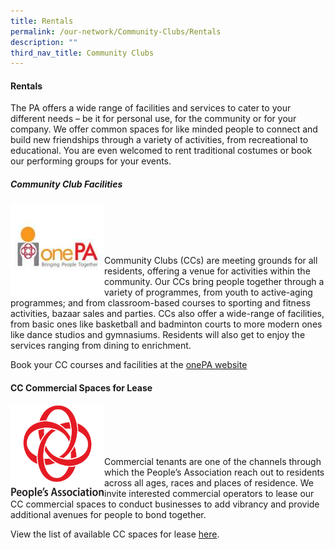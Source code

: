 ```yaml
---
title: Rentals
permalink: /our-network/Community-Clubs/Rentals
description: ""
third_nav_title: Community Clubs
---
```

#### Rentals

The PA offers a wide range of facilities and services to cater to your different needs – be it for personal use, for the community or for your company. We offer common spaces for like minded people to connect and build new friendships through a variety of activities, from recreational to educational. You are even welcomed to rent traditional costumes or book our performing groups for your events.

##### Community Club Facilities

<img style="height:150px;width:150px"  align="left" src="/images/Our%20Network/Community%20Club/onepalogo.jpg"><br><br><br><br>

Community Clubs (CCs) are meeting grounds for all residents, offering a venue for activities within the community. Our CCs bring people together through a variety of programmes, from youth to active-aging programmes; and from classroom-based courses to sporting and fitness activities, bazaar sales and parties. CCs also offer a wide-range of facilities, from basic ones like basketball and badminton courts to more modern ones like dance studios and gymnasiums. Residents will also get to enjoy the services ranging from dining to enrichment.

Book your CC courses and facilities at the [onePA website]()

#### CC Commercial Spaces for Lease
<img style="height:150px;width:150px"  align="left" src="/images/PA%20Logo%202015%20(PNG).png"><br><br><br><br>
		 

Commercial tenants are one of the channels through which the People’s Association reach out to residents across all ages, races and places of residence. We invite interested commercial operators to lease our CC commercial spaces to conduct businesses to add vibrancy and provide additional avenues for people to bond together.

View the list of available CC spaces for lease [here]().